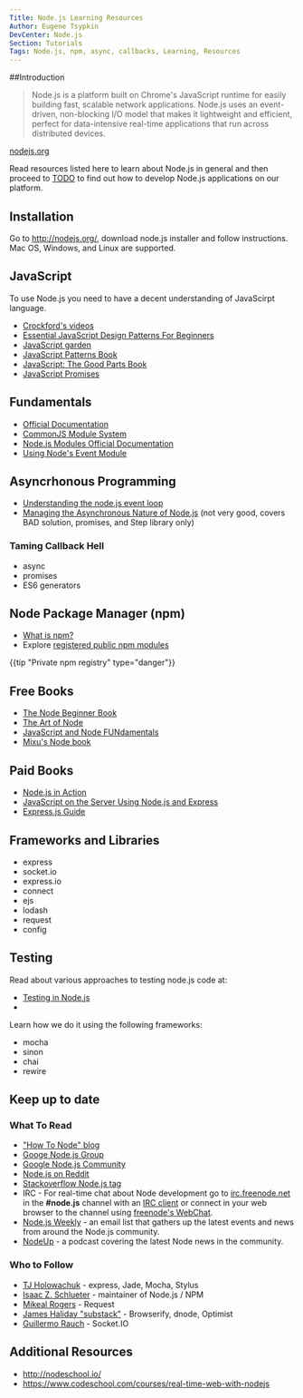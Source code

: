 ```yaml
---
Title: Node.js Learning Resources
Author: Eugene Tsypkin
DevCenter: Node.js
Section: Tutorials
Tags: Node.js, npm, async, callbacks, Learning, Resources
---
```


##Introduction

> Node.js is a platform built on Chrome's JavaScript runtime for easily building fast, scalable network applications. Node.js uses an event-driven, non-blocking I/O model that makes it lightweight and efficient, perfect for data-intensive real-time applications that run across distributed devices.

[nodejs.org](http://nodejs.org/)

Read resources listed here to learn about Node.js in general and then proceed to [TODO]() to find out how to develop Node.js applications on our platform.

## Installation

Go to http://nodejs.org/, download node.js installer and follow instructions. Mac OS, Windows, and Linux are supported.

## JavaScript

To use Node.js you need to have a decent understanding of JavaScirpt language.

- [Crockford's videos](http://yuiblog.com/crockford/)
- [Essential JavaScript Design Patterns For Beginners](http://www.addyosmani.com/resources/essentialjsdesignpatterns/book/)
- [JavaScript garden](http://bonsaiden.github.com/JavaScript-Garden/)
- [JavaScript Patterns Book](http://oreilly.com/catalog/9780596806767)
- [JavaScript: The Good Parts Book](http://oreilly.com/catalog/9780596517748/)
- [JavaScript Promises](http://www.html5rocks.com/en/tutorials/es6/promises/)

## Fundamentals

- [Official Documentation](http://nodejs.org/api/)
- [CommonJS Module System](http://docs.nodejitsu.com/articles/getting-started/what-is-require)
- [Node.js Modules Official Documentation](http://nodejs.org/api/modules.html)
- [Using Node's Event Module](http://code.tutsplus.com/tutorials/using-nodes-event-module--net-35941)


## Asyncrhonous Programming

- [Understanding the node.js event loop](http://blog.mixu.net/2011/02/01/understanding-the-node-js-event-loop/)
- [Managing the Asynchronous Nature of Node.js](http://code.tutsplus.com/tutorials/managing-the-asynchronous-nature-of-nodejs--net-36183)
(not very good, covers BAD solution, promises, and Step library only)

### Taming Callback Hell
- async
- promises
- ES6 generators


## Node Package Manager (npm)

- [What is npm?](http://docs.nodejitsu.com/articles/getting-started/npm/what-is-npm)
- Explore [registered public npm modules](https://npmjs.org/)

{{tip "Private npm registry" type="danger"}}

## Free Books

- [The Node Beginner Book](http://www.nodebeginner.org/#about)
- [The Art of Node](https://github.com/maxogden/art-of-node)
- [JavaScript and Node FUNdamentals](https://leanpub.com/jsfun/read)
- [Mixu's Node book](http://book.mixu.net/node/)

## Paid Books

- [Node.js in Action](http://www.amazon.com/Node-js-Action-Mike-Cantelon/dp/1617290572/ref=sr_1_1?s=books&ie=UTF8&qid=1391739265&sr=1-1&keywords=%22node.js%22)
- [JavaScript on the Server Using Node.js and Express](http://www.amazon.com/JavaScript-Server-Node-js-Express-Development/dp/0956737080/ref=sr_1_20?s=books&ie=UTF8&qid=1391739340&sr=1-20&keywords=%22node.js%22)
- [Express.js Guide](http://www.amazon.com/Express-js-Guide-Comprehensive-Book/dp/1494269279/ref=sr_1_2?s=books&ie=UTF8&qid=1391740486&sr=1-2&keywords=%22node.js%22+express)

## Frameworks and Libraries

- express
- socket.io
- express.io
- connect
- ejs
- lodash
- request
- config

## Testing

Read about various approaches to testing node.js code at:

- [Testing in Node.js](http://code.tutsplus.com/tutorials/testing-in-nodejs--net-35018)
- 


Learn how we do it using the following frameworks:
- mocha
- sinon
- chai
- rewire

## Keep up to date

### What To Read

- ["How To Node" blog](http://howtonode.org/)
- [Googe Node.js Group](https://groups.google.com/forum/#!forum/nodejs)
- [Google Node.js Community](https://plus.google.com/communities/115365528781941125390)
- [Node.js on Reddit](http://www.reddit.com/r/node/)
- [Stackoverflow Node.js tag](http://stackoverflow.com/questions/tagged/node.js)
- IRC - For real-time chat about Node development go to [irc.freenode.net](irc.freenode.net) in the **#node.js** channel with an [IRC client](http://colloquy.info/) or connect in your web browser to the channel using [freenode's WebChat](http://webchat.freenode.net/?channels=node.js).
- [Node.js Weekly](http://nodeweekly.com/) - an email list that gathers up the latest events and news from around the Node.js community.
- [NodeUp](http://nodeup.com/) - a podcast covering the latest Node news in the community.

### Who to Follow

- [TJ Holowachuk](https://github.com/visionmedia) - express, Jade, Mocha, Stylus
- [Isaac Z. Schlueter](https://github.com/isaacs) - maintainer of Node.js / NPM
- [Mikeal Rogers](https://github.com/mikeal) - Request
- [James Haliday "substack"](https://github.com/substack) - Browserify, dnode, Optimist
- [Guillermo Rauch](https://github.com/guille) - Socket.IO

## Additional Resources

 

- http://nodeschool.io/
- https://www.codeschool.com/courses/real-time-web-with-nodejs